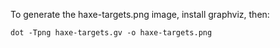 To generate the haxe-targets.png image, install graphviz, then:

    dot -Tpng haxe-targets.gv -o haxe-targets.png
